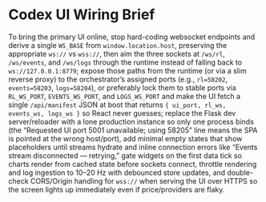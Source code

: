 # Codex UI Wiring Brief

To bring the primary UI online, stop hard-coding websocket endpoints and derive a single `WS_BASE` from `window.location.host`, preserving the appropriate `ws://` vs `wss://`, then aim the three sockets at `/ws/rl`, `/ws/events`, and `/ws/logs` through the runtime instead of falling back to `ws://127.0.0.1:8779`; expose those paths from the runtime (or via a slim reverse proxy) to the orchestrator’s assigned ports (e.g., `rl=58202`, `events=58203`, `logs=58204`), or preferably lock them to stable ports via `RL_WS_PORT`, `EVENTS_WS_PORT`, and `LOGS_WS_PORT` and make the UI fetch a single `/api/manifest` JSON at boot that returns `{ ui_port, rl_ws, events_ws, logs_ws }` so React never guesses; replace the Flask dev server/reloader with a lone production instance so only one process binds (the “Requested UI port 5001 unavailable; using 58205” line means the SPA is pointed at the wrong host/port), add minimal empty states that show placeholders until streams hydrate and inline connection errors like “Events stream disconnected — retrying,” gate widgets on the first data tick so charts render from cached state before sockets connect, throttle rendering and log ingestion to 10–20 Hz with debounced store updates, and double-check CORS/Origin handling for `wss://` when serving the UI over HTTPS so the screen lights up immediately even if price/providers are flaky.
